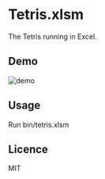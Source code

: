 # Tetris.xlsm

The Tetris running in Excel.

## Demo
![demo](https://user-images.githubusercontent.com/17229643/44389251-4a33f880-a565-11e8-91ec-7dcd98123262.gif)

## Usage
Run bin/tetris.xlsm

## Licence
MIT
